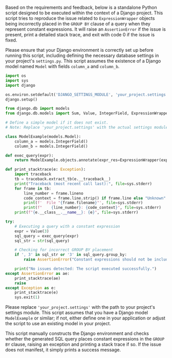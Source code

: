 Based on the requirements and feedback, below is a standalone Python script designed to be executed within the context of a Django project. This script tries to reproduce the issue related to `ExpressionWrapper` objects being incorrectly placed in the `GROUP BY` clause of a query when they represent constant expressions. It will raise an `AssertionError` if the issue is present, print a detailed stack trace, and exit with code 0 if the issue is fixed.

Please ensure that your Django environment is correctly set up before running this script, including defining the necessary database settings in your project's `settings.py`. This script assumes the existence of a Django model named `Model` with fields `column_a` and `column_b`.

```python
import os
import sys
import django

os.environ.setdefault('DJANGO_SETTINGS_MODULE', 'your_project.settings')
django.setup()

from django.db import models
from django.db.models import Sum, Value, IntegerField, ExpressionWrapper

# Define a simple model if it does not exist.
# Note: Replace 'your_project.settings' with the actual settings module of your Django project.

class ModelExample(models.Model):
    column_a = models.IntegerField()
    column_b = models.IntegerField()

def exec_query(expr):
    return ModelExample.objects.annotate(expr_res=ExpressionWrapper(expr, output_field=IntegerField())).values('expr_res', 'column_a').annotate(sum=Sum('column_b')).query

def print_stacktrace(e: Exception):
    import traceback
    tb = traceback.extract_tb(e.__traceback__)
    print("Traceback (most recent call last):", file=sys.stderr)
    for frame in tb:
        line_number = frame.lineno
        code_context = frame.line.strip() if frame.line else "Unknown"
        print(f'  File "{frame.filename}"', file=sys.stderr)
        print(f"    {line_number}: {code_context}", file=sys.stderr)
    print(f"{e.__class__.__name__}: {e}", file=sys.stderr)

try:
    # Executing a query with a constant expression
    expr = Value(3)
    sql_query = exec_query(expr)
    sql_str = str(sql_query)

    # Checking for incorrect GROUP BY placement
    if ', 3' in sql_str or '3' in sql_query.group_by:
        raise AssertionError("Constant expressions should not be included in GROUP BY clause.")

    print("No issues detected: The script executed successfully.")
except AssertionError as ae:
    print_stacktrace(ae)
    raise
except Exception as e:
    print_stacktrace(e)
    sys.exit(1)
```

Please replace `'your_project.settings'` with the path to your project's settings module. This script assumes that you have a Django model `ModelExample` or similar; if not, either define one in your application or adjust the script to use an existing model in your project.

This script manually constructs the Django environment and checks whether the generated SQL query places constant expressions in the `GROUP BY` clause, raising an exception and printing a stack trace if so. If the issue does not manifest, it simply prints a success message.